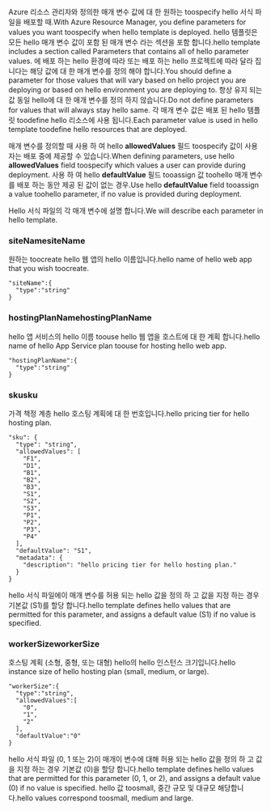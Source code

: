<span data-ttu-id="21777-101">Azure 리소스 관리자와 정의한 매개 변수 값에 대 한 원하는 toospecify hello 서식 파일을 배포할 때.</span><span class="sxs-lookup"><span data-stu-id="21777-101">With Azure Resource Manager, you define parameters for values you want toospecify when hello template is deployed.</span></span> <span data-ttu-id="21777-102">hello 템플릿은 모든 hello 매개 변수 값이 포함 된 매개 변수 라는 섹션을 포함 합니다.</span><span class="sxs-lookup"><span data-stu-id="21777-102">hello template includes a section called Parameters that contains all of hello parameter values.</span></span>
<span data-ttu-id="21777-103">에 배포 하는 hello 환경에 따라 또는 배포 하는 hello 프로젝트에 따라 달라 집니다는 해당 값에 대 한 매개 변수를 정의 해야 합니다.</span><span class="sxs-lookup"><span data-stu-id="21777-103">You should define a parameter for those values that will vary based on hello project you are deploying or based on hello environment you are deploying to.</span></span> <span data-ttu-id="21777-104">항상 유지 되는 값 동일 hello에 대 한 매개 변수를 정의 하지 않습니다.</span><span class="sxs-lookup"><span data-stu-id="21777-104">Do not define parameters for values that will always stay hello same.</span></span> <span data-ttu-id="21777-105">각 매개 변수 값은 배포 된 hello 템플릿 toodefine hello 리소스에 사용 됩니다.</span><span class="sxs-lookup"><span data-stu-id="21777-105">Each parameter value is used in hello template toodefine hello resources that are deployed.</span></span> 

<span data-ttu-id="21777-106">매개 변수를 정의할 때 사용 하 여 hello **allowedValues** 필드 toospecify 값이 사용자는 배포 중에 제공할 수 있습니다.</span><span class="sxs-lookup"><span data-stu-id="21777-106">When defining parameters, use hello **allowedValues** field toospecify which values a user can provide during deployment.</span></span> <span data-ttu-id="21777-107">사용 하 여 hello **defaultValue** 필드 tooassign 값 toohello 매개 변수를 배포 하는 동안 제공 된 값이 없는 경우.</span><span class="sxs-lookup"><span data-stu-id="21777-107">Use hello **defaultValue** field tooassign a value toohello parameter, if no value is provided during deployment.</span></span>

<span data-ttu-id="21777-108">Hello 서식 파일의 각 매개 변수에 설명 합니다.</span><span class="sxs-lookup"><span data-stu-id="21777-108">We will describe each parameter in hello template.</span></span>

### <a name="sitename"></a><span data-ttu-id="21777-109">siteName</span><span class="sxs-lookup"><span data-stu-id="21777-109">siteName</span></span>
<span data-ttu-id="21777-110">원하는 toocreate hello 웹 앱의 hello 이름입니다.</span><span class="sxs-lookup"><span data-stu-id="21777-110">hello name of hello web app that you wish toocreate.</span></span>

    "siteName":{
      "type":"string"
    }

### <a name="hostingplanname"></a><span data-ttu-id="21777-111">hostingPlanName</span><span class="sxs-lookup"><span data-stu-id="21777-111">hostingPlanName</span></span>
<span data-ttu-id="21777-112">hello 앱 서비스의 hello 이름 toouse hello 웹 앱을 호스트에 대 한 계획 합니다.</span><span class="sxs-lookup"><span data-stu-id="21777-112">hello name of hello App Service plan toouse for hosting hello web app.</span></span>

    "hostingPlanName":{
      "type":"string"
    }

### <a name="sku"></a><span data-ttu-id="21777-113">sku</span><span class="sxs-lookup"><span data-stu-id="21777-113">sku</span></span>
<span data-ttu-id="21777-114">가격 책정 계층 hello 호스팅 계획에 대 한 번호입니다.</span><span class="sxs-lookup"><span data-stu-id="21777-114">hello pricing tier for hello hosting plan.</span></span>

    "sku": {
      "type": "string",
      "allowedValues": [
        "F1",
        "D1",
        "B1",
        "B2",
        "B3",
        "S1",
        "S2",
        "S3",
        "P1",
        "P2",
        "P3",
        "P4"
      ],
      "defaultValue": "S1",
      "metadata": {
        "description": "hello pricing tier for hello hosting plan."
      }
    }

<span data-ttu-id="21777-115">hello 서식 파일에이 매개 변수를 허용 되는 hello 값을 정의 하 고 값을 지정 하는 경우 기본값 (S1)를 할당 합니다.</span><span class="sxs-lookup"><span data-stu-id="21777-115">hello template defines hello values that are permitted for this parameter, and assigns a default value (S1) if no value is specified.</span></span>

### <a name="workersize"></a><span data-ttu-id="21777-116">workerSize</span><span class="sxs-lookup"><span data-stu-id="21777-116">workerSize</span></span>
<span data-ttu-id="21777-117">호스팅 계획 (소형, 중형, 또는 대형) hello의 hello 인스턴스 크기입니다.</span><span class="sxs-lookup"><span data-stu-id="21777-117">hello instance size of hello hosting plan (small, medium, or large).</span></span>

    "workerSize":{
      "type":"string",
      "allowedValues":[
        "0",
        "1",
        "2"
      ],
      "defaultValue":"0"
    }

<span data-ttu-id="21777-118">hello 서식 파일 (0, 1 또는 2)이 매개이 변수에 대해 허용 되는 hello 값을 정의 하 고 값을 지정 하는 경우 기본값 (0)을 할당 합니다.</span><span class="sxs-lookup"><span data-stu-id="21777-118">hello template defines hello values that are permitted for this parameter (0, 1, or 2), and assigns a default value (0) if no value is specified.</span></span> <span data-ttu-id="21777-119">hello 값 toosmall, 중간 규모 및 대규모 해당합니다.</span><span class="sxs-lookup"><span data-stu-id="21777-119">hello values correspond toosmall, medium and large.</span></span>

